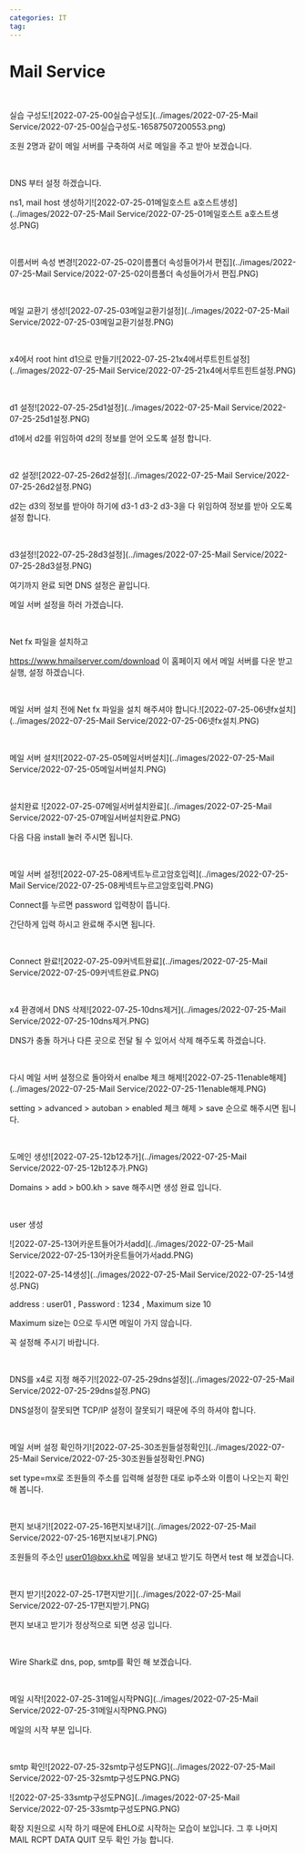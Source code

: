```yaml
---
categories: IT
tag:
---
```


# Mail Service

<br>

실습 구성도![2022-07-25-00실습구성도](../images/2022-07-25-Mail Service/2022-07-25-00실습구성도-16587507200553.png)

조원 2명과 같이 메일 서버를 구축하여 서로 메일을 주고 받아 보겠습니다.

<br>

DNS 부터 설정 하겠습니다.

ns1, mail host 생성하기![2022-07-25-01메일호스트 a호스트생성](../images/2022-07-25-Mail Service/2022-07-25-01메일호스트 a호스트생성.PNG)

<br>

이름서버 속성 변경![2022-07-25-02이름폴더 속성들어가서 편집](../images/2022-07-25-Mail Service/2022-07-25-02이름폴더 속성들어가서 편집.PNG)

<br>

메일 교환기 생성![2022-07-25-03메일교환기설정](../images/2022-07-25-Mail Service/2022-07-25-03메일교환기설정.PNG)

<br>

x4에서 root hint d1으로 만들기![2022-07-25-21x4에서루트힌트설정](../images/2022-07-25-Mail Service/2022-07-25-21x4에서루트힌트설정.PNG)

<br>

d1 설정![2022-07-25-25d1설정](../images/2022-07-25-Mail Service/2022-07-25-25d1설정.PNG)

d1에서 d2를 위임하여 d2의 정보를 얻어 오도록 설정 합니다.

<br>

d2 설정![2022-07-25-26d2설정](../images/2022-07-25-Mail Service/2022-07-25-26d2설정.PNG)

d2는 d3의 정보를 받아야 하기에 d3-1 d3-2 d3-3을 다 위임하여 정보를 받아 오도록 설정 합니다.

<br>

d3설정![2022-07-25-28d3설정](../images/2022-07-25-Mail Service/2022-07-25-28d3설정.PNG)

여기까지 완료 되면 DNS 설정은 끝입니다.

메일 서버 설정을 하러 가겠습니다.

<br>

Net fx 파일을 설치하고

https://www.hmailserver.com/download 이 홈페이지 에서 메일 서버를 다운 받고 실행, 설정 하겠습니다.

<br>

메일 서버 설치 전에 Net fx 파일을 설치 해주셔야 합니다.![2022-07-25-06넷fx설치](../images/2022-07-25-Mail Service/2022-07-25-06넷fx설치.PNG)

<br>

메일 서버 설치![2022-07-25-05메일서버설치](../images/2022-07-25-Mail Service/2022-07-25-05메일서버설치.PNG)



<br>

설치완료 ![2022-07-25-07메일서버설치완료](../images/2022-07-25-Mail Service/2022-07-25-07메일서버설치완료.PNG)

다음 다음 install 눌러 주시면 됩니다.

<br>

메일 서버 설정![2022-07-25-08케넥트누르고암호입력](../images/2022-07-25-Mail Service/2022-07-25-08케넥트누르고암호입력.PNG)

Connect를 누르면 password 입력창이 뜹니다.

간단하게 입력 하시고 완료해 주시면 됩니다.

<br>

Connect 완료![2022-07-25-09커넥트완료](../images/2022-07-25-Mail Service/2022-07-25-09커넥트완료.PNG)

<br>

x4 환경에서 DNS 삭제![2022-07-25-10dns제거](../images/2022-07-25-Mail Service/2022-07-25-10dns제거.PNG)

DNS가 충돌 하거나 다른 곳으로 전달 될 수 있어서 삭제 해주도록 하겠습니다.

<br>

다시 메일 서버 설정으로 돌아와서 enalbe 체크 해제![2022-07-25-11enable해제](../images/2022-07-25-Mail Service/2022-07-25-11enable해제.PNG)

setting > advanced > autoban > enabled 체크 해제 > save 순으로 해주시면 됩니다.

<br>

도메인 생성![2022-07-25-12b12추가](../images/2022-07-25-Mail Service/2022-07-25-12b12추가.PNG)

Domains > add > b00.kh > save  해주시면 생성 완료 입니다.

<br>

user 생성

![2022-07-25-13어카운트들어가서add](../images/2022-07-25-Mail Service/2022-07-25-13어카운트들어가서add.PNG)

![2022-07-25-14생성](../images/2022-07-25-Mail Service/2022-07-25-14생성.PNG)

address : user01 , Password : 1234 , Maximum size 10

Maximum size는 0으로 두시면 메일이 가지 않습니다.

꼭 설정해 주시기 바랍니다.

<br>

DNS를 x4로 지정 해주기![2022-07-25-29dns설정](../images/2022-07-25-Mail Service/2022-07-25-29dns설정.PNG)

DNS설정이 잘못되면 TCP/IP 설정이 잘못되기 때문에 주의 하셔야 합니다.

<br>

메일 서버 설정 확인하기![2022-07-25-30조원들설정확인](../images/2022-07-25-Mail Service/2022-07-25-30조원들설정확인.PNG)

set type=mx로 조원들의 주소를 입력해 설정한 대로 ip주소와 이름이 나오는지 확인 해 봅니다.

<br>

편지 보내기![2022-07-25-16편지보내기](../images/2022-07-25-Mail Service/2022-07-25-16편지보내기.PNG)

조원들의 주소인 user01@bxx.kh로 메일을 보내고 받기도 하면서 test 해 보겠습니다.

<br>

편지 받기![2022-07-25-17편지받기](../images/2022-07-25-Mail Service/2022-07-25-17편지받기.PNG)

편지 보내고 받기가 정상적으로 되면 성공 입니다.

<br>

Wire Shark로 dns, pop, smtp를 확인 해 보겠습니다.

<br>

메일 시작![2022-07-25-31메일시작PNG](../images/2022-07-25-Mail Service/2022-07-25-31메일시작PNG.PNG)

메일의 시작 부분 입니다.

<br>

smtp 확인![2022-07-25-32smtp구성도PNG](../images/2022-07-25-Mail Service/2022-07-25-32smtp구성도PNG.PNG)

![2022-07-25-33smtp구성도PNG](../images/2022-07-25-Mail Service/2022-07-25-33smtp구성도PNG.PNG)

확장 지원으로 시작 하기 때문에 EHLO로 시작하는 모습이 보입니다. 그 후 나머지 MAIL RCPT DATA QUIT 모두 확인 가능 합니다.

<br>







